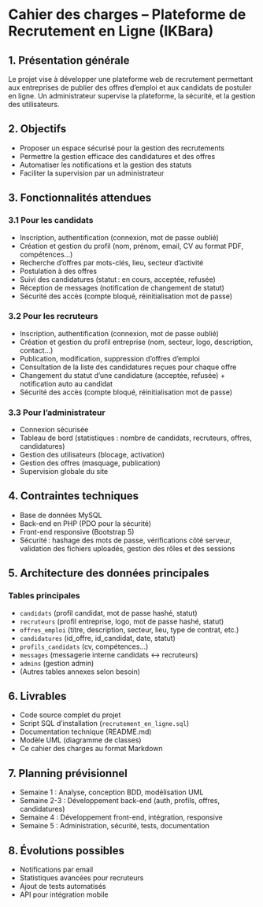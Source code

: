 # Cahier des charges – Plateforme de Recrutement en Ligne (IKBara)

## 1. Présentation générale

Le projet vise à développer une plateforme web de recrutement permettant aux entreprises de publier des offres d’emploi et aux candidats de postuler en ligne. Un administrateur supervise la plateforme, la sécurité, et la gestion des utilisateurs.

## 2. Objectifs

- Proposer un espace sécurisé pour la gestion des recrutements
- Permettre la gestion efficace des candidatures et des offres
- Automatiser les notifications et la gestion des statuts
- Faciliter la supervision par un administrateur

## 3. Fonctionnalités attendues

### 3.1 Pour les candidats

- Inscription, authentification (connexion, mot de passe oublié)
- Création et gestion du profil (nom, prénom, email, CV au format PDF, compétences…)
- Recherche d’offres par mots-clés, lieu, secteur d’activité
- Postulation à des offres
- Suivi des candidatures (statut : en cours, acceptée, refusée)
- Réception de messages (notification de changement de statut)
- Sécurité des accès (compte bloqué, réinitialisation mot de passe)

### 3.2 Pour les recruteurs

- Inscription, authentification (connexion, mot de passe oublié)
- Création et gestion du profil entreprise (nom, secteur, logo, description, contact…)
- Publication, modification, suppression d’offres d’emploi
- Consultation de la liste des candidatures reçues pour chaque offre
- Changement du statut d’une candidature (acceptée, refusée) + notification auto au candidat
- Sécurité des accès (compte bloqué, réinitialisation mot de passe)

### 3.3 Pour l’administrateur

- Connexion sécurisée
- Tableau de bord (statistiques : nombre de candidats, recruteurs, offres, candidatures)
- Gestion des utilisateurs (blocage, activation)
- Gestion des offres (masquage, publication)
- Supervision globale du site

## 4. Contraintes techniques

- Base de données MySQL
- Back-end en PHP (PDO pour la sécurité)
- Front-end responsive (Bootstrap 5)
- Sécurité : hashage des mots de passe, vérifications côté serveur, validation des fichiers uploadés, gestion des rôles et des sessions

## 5. Architecture des données principales

### Tables principales

- `candidats` (profil candidat, mot de passe hashé, statut)
- `recruteurs` (profil entreprise, logo, mot de passe hashé, statut)
- `offres_emploi` (titre, description, secteur, lieu, type de contrat, etc.)
- `candidatures` (id_offre, id_candidat, date, statut)
- `profils_candidats` (cv, compétences…)
- `messages` (messagerie interne candidats <-> recruteurs)
- `admins` (gestion admin)
- (Autres tables annexes selon besoin)

## 6. Livrables

- Code source complet du projet
- Script SQL d’installation (`recrutement_en_ligne.sql`)
- Documentation technique (README.md)
- Modèle UML (diagramme de classes)
- Ce cahier des charges au format Markdown

## 7. Planning prévisionnel

- Semaine 1 : Analyse, conception BDD, modélisation UML
- Semaine 2-3 : Développement back-end (auth, profils, offres, candidatures)
- Semaine 4 : Développement front-end, intégration, responsive
- Semaine 5 : Administration, sécurité, tests, documentation

## 8. Évolutions possibles

- Notifications par email
- Statistiques avancées pour recruteurs
- Ajout de tests automatisés
- API pour intégration mobile
